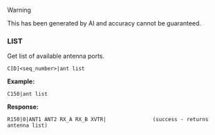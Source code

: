 
> [!WARNING]
> This has been generated by AI and accuracy cannot be guaranteed.

### LIST

Get list of available antenna ports.

```
C[D]<seq_number>|ant list
```

**Example:**
```
C150|ant list
```

**Response:**
```
R150|0|ANT1 ANT2 RX_A RX_B XVTR|               (success - returns antenna list)
```